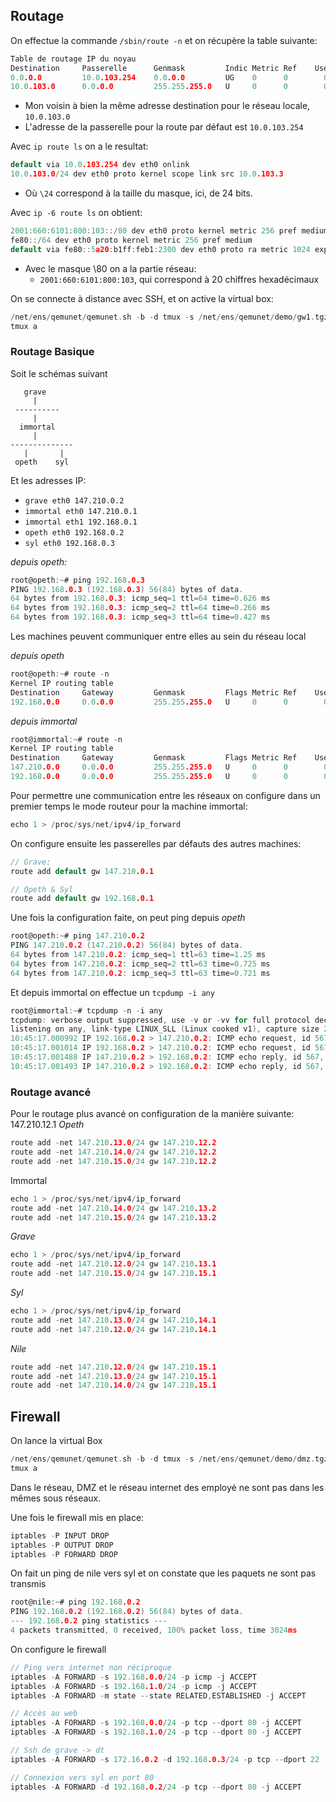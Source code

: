 ## Routage
On effectue la commande `/sbin/route -n` et on récupère la table suivante:
```c
Table de routage IP du noyau
Destination     Passerelle      Genmask         Indic Metric Ref    Use Iface
0.0.0.0         10.0.103.254    0.0.0.0         UG    0      0        0 eth0
10.0.103.0      0.0.0.0         255.255.255.0   U     0      0        0 eth0
```
- Mon voisin à bien la même adresse destination pour le réseau locale, `10.0.103.0`
- L'adresse de la passerelle pour la route par défaut est `10.0.103.254`

Avec `ip route ls` on a le resultat:
```c
default via 10.0.103.254 dev eth0 onlink 
10.0.103.0/24 dev eth0 proto kernel scope link src 10.0.103.3 
```
- Où `\24` correspond à la taille du masque, ici, de 24 bits.

Avec `ip -6 route ls` on obtient:
```c
2001:660:6101:800:103::/80 dev eth0 proto kernel metric 256 pref medium
fe80::/64 dev eth0 proto kernel metric 256 pref medium
default via fe80::5a20:b1ff:feb1:2300 dev eth0 proto ra metric 1024 expires 8821sec hoplimit 25 pref medium
```
- Avec le masque \80 on a la partie réseau: 
	- `2001:660:6101:800:103`, qui correspond à 20 chiffres hexadécimaux

On se connecte à distance avec SSH, et on active la virtual box:
```c
/net/ens/qemunet/qemunet.sh -b -d tmux -s /net/ens/qemunet/demo/gw1.tgz
tmux a
```



### Routage Basique
Soit le schémas suivant
```
   grave  
     |  
 ---------- 
	 | 
  immortal 
	 | 
-------------- 
   |       | 
 opeth    syl
```
Et les adresses IP:
- `grave eth0 147.210.0.2`
- `immortal eth0 147.210.0.1`
- `immortal eth1 192.168.0.1`
- `opeth eth0 192.168.0.2`
- `syl eth0 192.168.0.3`

*depuis opeth:*
```c
root@opeth:~# ping 192.168.0.3
PING 192.168.0.3 (192.168.0.3) 56(84) bytes of data.
64 bytes from 192.168.0.3: icmp_seq=1 ttl=64 time=0.626 ms
64 bytes from 192.168.0.3: icmp_seq=2 ttl=64 time=0.266 ms
64 bytes from 192.168.0.3: icmp_seq=3 ttl=64 time=0.427 ms
```
Les machines peuvent communiquer entre elles au sein du réseau local

*depuis opeth*
```c
root@opeth:~# route -n
Kernel IP routing table
Destination     Gateway         Genmask         Flags Metric Ref    Use Iface
192.168.0.0     0.0.0.0         255.255.255.0   U     0      0        0 eth0
```

*depuis immortal*
```c
root@immortal:~# route -n
Kernel IP routing table
Destination     Gateway         Genmask         Flags Metric Ref    Use Iface
147.210.0.0     0.0.0.0         255.255.255.0   U     0      0        0 eth0
192.168.0.0     0.0.0.0         255.255.255.0   U     0      0        0 eth1
```

Pour permettre une communication entre les réseaux on configure dans un premier temps le mode routeur pour la machine immortal:
```c
echo 1 > /proc/sys/net/ipv4/ip_forward
```

On configure ensuite les passerelles par défauts des autres machines:
```c
// Grave:
route add default gw 147.210.0.1

// Opeth & Syl
route add default gw 192.168.0.1
```

Une fois la configuration faite, on peut ping depuis *opeth*
```c
root@opeth:~# ping 147.210.0.2
PING 147.210.0.2 (147.210.0.2) 56(84) bytes of data.
64 bytes from 147.210.0.2: icmp_seq=1 ttl=63 time=1.25 ms
64 bytes from 147.210.0.2: icmp_seq=2 ttl=63 time=0.725 ms
64 bytes from 147.210.0.2: icmp_seq=3 ttl=63 time=0.721 ms
```

Et depuis immortal on effectue un `tcpdump -i any`
```c
root@immortal:~# tcpdump -n -i any
tcpdump: verbose output suppressed, use -v or -vv for full protocol decode
listening on any, link-type LINUX_SLL (Linux cooked v1), capture size 262144 bytes
10:45:17.000992 IP 192.168.0.2 > 147.210.0.2: ICMP echo request, id 567, seq 1, length 64
10:45:17.001014 IP 192.168.0.2 > 147.210.0.2: ICMP echo request, id 567, seq 1, length 64
10:45:17.001488 IP 147.210.0.2 > 192.168.0.2: ICMP echo reply, id 567, seq 1, length 64
10:45:17.001493 IP 147.210.0.2 > 192.168.0.2: ICMP echo reply, id 567, seq 1, length 64
```


### Routage avancé
Pour le routage plus avancé on configuration de la manière suivante:
147.210.12.1
*Opeth*
```c
route add -net 147.210.13.0/24 gw 147.210.12.2
route add -net 147.210.14.0/24 gw 147.210.12.2
route add -net 147.210.15.0/24 gw 147.210.12.2
```

Immortal
```c
echo 1 > /proc/sys/net/ipv4/ip_forward
route add -net 147.210.14.0/24 gw 147.210.13.2
route add -net 147.210.15.0/24 gw 147.210.13.2
```

*Grave*
```c
echo 1 > /proc/sys/net/ipv4/ip_forward
route add -net 147.210.12.0/24 gw 147.210.13.1
route add -net 147.210.15.0/24 gw 147.210.15.1
```

*Syl*
```c
echo 1 > /proc/sys/net/ipv4/ip_forward
route add -net 147.210.13.0/24 gw 147.210.14.1
route add -net 147.210.12.0/24 gw 147.210.14.1
```

*Nile*
```c
route add -net 147.210.12.0/24 gw 147.210.15.1
route add -net 147.210.13.0/24 gw 147.210.15.1
route add -net 147.210.14.0/24 gw 147.210.15.1
```

## Firewall
On lance la virtual Box
```c
/net/ens/qemunet/qemunet.sh -b -d tmux -s /net/ens/qemunet/demo/dmz.tgz
tmux a
```

Dans le réseau, DMZ et le réseau internet des employé ne sont pas dans les mêmes sous réseaux.

Une fois le firewall mis en place:
```c
iptables -P INPUT DROP 
iptables -P OUTPUT DROP 
iptables -P FORWARD DROP
```

On fait un ping de nile vers syl et on constate que les paquets ne sont pas transmis
```c
root@nile:~# ping 192.168.0.2
PING 192.168.0.2 (192.168.0.2) 56(84) bytes of data.
--- 192.168.0.2 ping statistics ---
4 packets transmitted, 0 received, 100% packet loss, time 3024ms
```

On configure le firewall
```c
// Ping vers internet non réciproque
iptables -A FORWARD -s 192.168.0.0/24 -p icmp -j ACCEPT
iptables -A FORWARD -s 192.168.1.0/24 -p icmp -j ACCEPT
iptables -A FORWARD -m state --state RELATED,ESTABLISHED -j ACCEPT

// Accès au web
iptables -A FORWARD -s 192.168.0.0/24 -p tcp --dport 80 -j ACCEPT
iptables -A FORWARD -s 192.168.1.0/24 -p tcp --dport 80 -j ACCEPT

// Ssh de grave -> dt
iptables -A FORWARD -s 172.16.0.2 -d 192.168.0.3/24 -p tcp --dport 22 -j ACCEPT

// Connexion vers syl en port 80
iptables -A FORWARD -d 192.168.0.2/24 -p tcp --dport 80 -j ACCEPT
```
